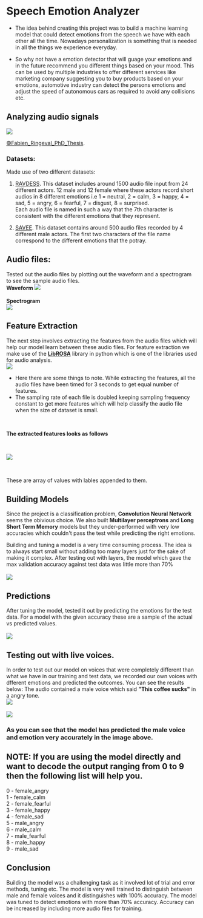# Speech Emotion Analyzer

* The idea behind creating this project was to build a machine learning model that could detect emotions from the speech we have with each other all the time. Nowadays personalization is something that is needed in all the things we experience everyday. 

* So why not have a emotion detector that will guage your emotions and in the future recommend you different things based on your mood. 
This can be used by multiple industries to offer different services like marketing company suggesting you to buy products based on your emotions, automotive industry can detect the persons emotions and adjust the speed of autonomous cars as required to avoid any collisions etc.

## Analyzing audio signals
![](images/joomla_speech_prosody.png?raw=true)

[©Fabien_Ringeval_PhD_Thesis](https://drive.google.com/file/d/0B2V_I9XKBODhcEtZV1lRWW1fYTg/view).
<br>

### Datasets:
Made use of two different datasets:
1. [RAVDESS](https://zenodo.org/record/1188976).
This dataset includes around 1500 audio file input from 24 different actors. 12 male and 12 female where these actors record short audios in 8 different emotions i.e 1 = neutral, 2 = calm, 3 = happy, 4 = sad, 5 = angry, 6 = fearful, 7 = disgust, 8 = surprised.<br>
Each audio file is named in such a way that the 7th character is consistent with the different emotions that they represent.

2. [SAVEE](http://kahlan.eps.surrey.ac.uk/savee/Download.html).
This dataset contains around 500 audio files recorded by 4 different male actors. The first two characters of the file name correspond to the different emotions that the potray. 

## Audio files:
Tested out the audio files by plotting out the waveform and a spectrogram to see the sample audio files.<br>
**Waveform**
![](images/wave.png?raw=true)
<br>
<br>
**Spectrogram**<br>
![](images/spec.png?raw=true)
<br>

## Feature Extraction
The next step involves extracting the features from the audio files which will help our model learn between these audio files.
For feature extraction we make use of the [**LibROSA**](https://librosa.github.io/librosa/) library in python which is one of the libraries used for audio analysis. 
<br>
![](images/feature.png?raw=true)
<br>
* Here there are some things to note. While extracting the features, all the audio files have been timed for 3 seconds to get equal number of features. 
* The sampling rate of each file is doubled keeping sampling frequency constant to get more features which will help classify the audio file when the size of dataset is small.
<br>

**The extracted features looks as follows**

<br>

![](images/feature2.png?raw=true)

<br>

These are array of values with lables appended to them. 

## Building Models

Since the project is a classification problem, **Convolution Neural Network** seems the obivious choice. We also built **Multilayer perceptrons** and **Long Short Term Memory** models but they under-performed with very low accuracies which couldn't pass the test while predicting the right emotions.

Building and tuning a model is a very time consuming process. The idea is to always start small without adding too many layers just for the sake of making it complex. After testing out with layers, the model which gave the max validation accuracy against test data was little more than 70%
<br>
<br>
![](images/cnn.png?raw=true)
<br>

## Predictions

After tuning the model, tested it out by predicting the emotions for the test data. For a model with the given accuracy these are a sample of the actual vs predicted values.
<br>
<br>
![](images/predict.png?raw=true)
<br>

## Testing out with live voices.
In order to test out our model on voices that were completely different than what we have in our training and test data, we recorded our own voices with dfferent emotions and predicted the outcomes. You can see the results below:
The audio contained a male voice which said **"This coffee sucks"** in a angry tone.
<br>
![](images/livevoice.PNG?raw=true)
<br>
<br>
![](images/livevoice2.PNG?raw=true)
<br>

### As you can see that the model has predicted the male voice and emotion very accurately in the image above.

## NOTE: If you are using the model directly and want to decode the output ranging from 0 to 9 then the following list will help you.

0 - female_angry <br>
1 - female_calm <br>
2 - female_fearful <br>
3 - female_happy <br>
4 - female_sad <br>
5 - male_angry <br>
6 - male_calm <br>
7 - male_fearful <br>
8 - male_happy <br>
9 - male_sad <br>

## Conclusion
Building the model was a challenging task as it involved lot of trial and error methods, tuning etc. The model is very well trained to distinguish between male and female voices and it distinguishes with 100% accuracy. The model was tuned to detect emotions with more than 70% accuracy. Accuracy can be increased by including more audio files for training.
